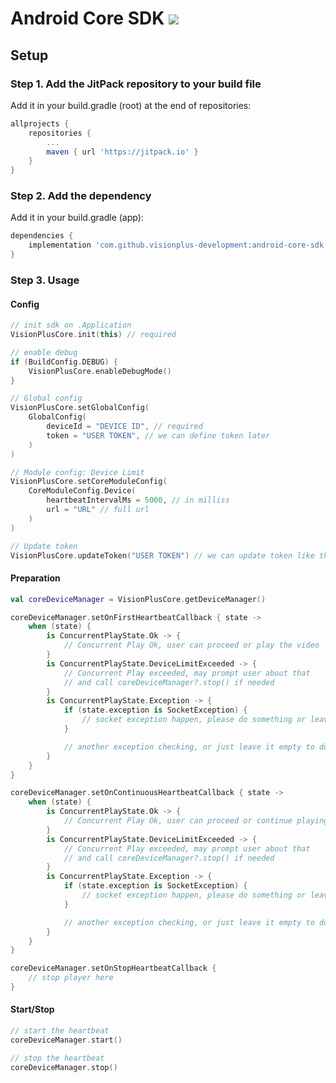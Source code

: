 # Android Core SDK <img src="https://img.shields.io/github/v/release/visionplus-development/android-core-sdk.svg?label=latest"/>

## Setup
### Step 1. Add the JitPack repository to your build file
Add it in your build.gradle (root) at the end of repositories:
```groovy
allprojects {
    repositories {
        ...
        maven { url 'https://jitpack.io' }
    }
}
```
### Step 2. Add the dependency
Add it in your build.gradle (app):
```groovy
dependencies {
    implementation 'com.github.visionplus-development:android-core-sdk:$latest_version'
}
```

### Step 3. Usage
#### Config
```kotlin
// init sdk on .Application
VisionPlusCore.init(this) // required

// enable debug
if (BuildConfig.DEBUG) {
    VisionPlusCore.enableDebugMode()
}

// Global config
VisionPlusCore.setGlobalConfig(
    GlobalConfig(
        deviceId = "DEVICE ID", // required
        token = "USER TOKEN", // we can define token later
    )
)

// Module config: Device Limit
VisionPlusCore.setCoreModuleConfig(
    CoreModuleConfig.Device(
        heartbeatIntervalMs = 5000, // in milliss
        url = "URL" // full url
    )
)

// Update token
VisionPlusCore.updateToken("USER TOKEN") // we can update token like this
```

#### Preparation
```kotlin
val coreDeviceManager = VisionPlusCore.getDeviceManager()

coreDeviceManager.setOnFirstHeartbeatCallback { state ->
    when (state) {
        is ConcurrentPlayState.Ok -> {
            // Concurrent Play Ok, user can proceed or play the video
        }
        is ConcurrentPlayState.DeviceLimitExceeded -> {
            // Concurrent Play exceeded, may prompt user about that
            // and call coreDeviceManager?.stop() if needed
        }
        is ConcurrentPlayState.Exception -> {
            if (state.exception is SocketException) {
                // socket exception happen, please do something or leave it empty to do nothing
            }

            // another exception checking, or just leave it empty to do nothing
        }
    }
}

coreDeviceManager.setOnContinuousHeartbeatCallback { state ->
    when (state) {
        is ConcurrentPlayState.Ok -> {
            // Concurrent Play Ok, user can proceed or continue playing the video, or leave it empty to do nothing
        }
        is ConcurrentPlayState.DeviceLimitExceeded -> {
            // Concurrent Play exceeded, may prompt user about that
            // and call coreDeviceManager?.stop() if needed
        }
        is ConcurrentPlayState.Exception -> {
            if (state.exception is SocketException) {
                // socket exception happen, please do something or leave it empty to do nothing
            }

            // another exception checking, or just leave it empty to do nothing
        }
    }
}

coreDeviceManager.setOnStopHeartbeatCallback {
    // stop player here
}

```

#### Start/Stop
```kotlin
// start the heartbeat
coreDeviceManager.start()

// stop the heartbeat
coreDeviceManager.stop()

```
